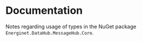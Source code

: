 # Documentation

Notes regarding usage of types in the NuGet package `Energinet.DataHub.MessageHub.Core`.
